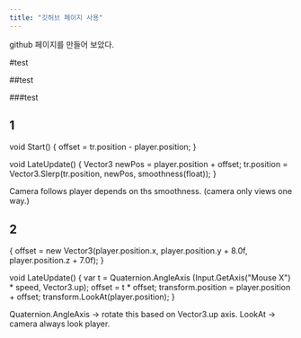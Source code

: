 ```yaml
---
title: "깃허브 페이지 사용"
---
```

github 페이지를 만들어 보았다.

#test

##test

###test

## 1 ##
void Start()
{
    offset = tr.position - player.position;
}

void LateUpdate()
{
    Vector3 newPos = player.position + offset;
    tr.position = Vector3.Slerp(tr.position, newPos, smoothness(float));
}

Camera follows player depends on ths smoothness. (camera only views one way.)


## 2 ##

{
    offset = new Vector3(player.position.x, player.position.y + 8.0f, player.position.z + 7.0f);
}

void LateUpdate()
{
    var t = Quaternion.AngleAxis (Input.GetAxis("Mouse X") * speed, Vector3.up);
    offset =  t * offset;
    transform.position = player.position + offset; 
    transform.LookAt(player.position);
}

Quaternion.AngleAxis -> rotate this based on Vector3.up axis.
LookAt -> camera always look player.


